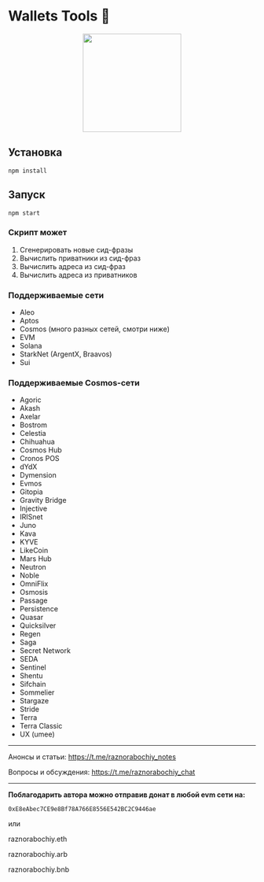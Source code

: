 # Wallets Tools 💎

<p align="center">
<img src="https://raw.githubusercontent.com/Tarikul-Islam-Anik/Telegram-Animated-Emojis/main/Objects/Gem%20Stone.webp" width="200" />
</p>

## Установка

```
npm install
```

## Запуск

```
npm start
```

### Скрипт может

1. Сгенерировать новые сид-фразы
2. Вычислить приватники из сид-фраз
3. Вычислить адреса из сид-фраз
4. Вычислить адреса из приватников

### Поддерживаемые сети

- Aleo
- Aptos
- Cosmos (много разных сетей, смотри ниже)
- EVM
- Solana
- StarkNet (ArgentX, Braavos)
- Sui

### Поддерживаемые Cosmos-сети

- Agoric
- Akash
- Axelar
- Bostrom
- Celestia
- Chihuahua
- Cosmos Hub
- Cronos POS
- dYdX
- Dymension
- Evmos
- Gitopia
- Gravity Bridge
- Injective
- IRISnet
- Juno
- Kava
- KYVE
- LikeCoin
- Mars Hub
- Neutron
- Noble
- OmniFlix
- Osmosis
- Passage
- Persistence
- Quasar
- Quicksilver
- Regen
- Saga
- Secret Network
- SEDA
- Sentinel
- Shentu
- Sifchain
- Sommelier
- Stargaze
- Stride
- Terra
- Terra Classic
- UX (umee)

---

Анонсы и статьи: https://t.me/raznorabochiy_notes

Вопросы и обсуждения: https://t.me/raznorabochiy_chat

---

**Поблагодарить автора можно отправив донат в любой evm сети на:**

`0xE8eAbec7CE9e8Bf78A766E8556E542BC2C9446ae`

или

raznorabochiy.eth

raznorabochiy.arb

raznorabochiy.bnb

